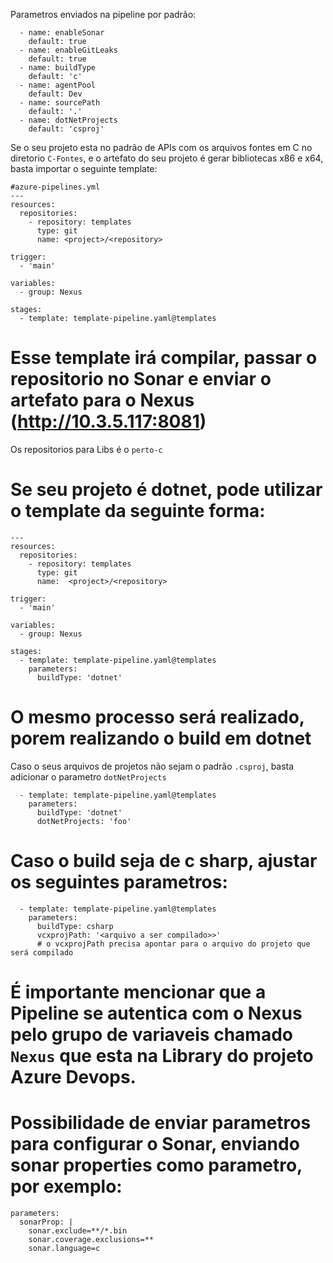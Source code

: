 Parametros enviados na pipeline por padrão:
```
  - name: enableSonar
    default: true
  - name: enableGitLeaks
    default: true
  - name: buildType
    default: 'c'
  - name: agentPool
    default: Dev
  - name: sourcePath
    default: '.'
  - name: dotNetProjects
    default: 'csproj'
```
Se o seu projeto esta no padrão de APIs com os arquivos fontes em C no diretorio `C-Fontes`, e o artefato do seu projeto é gerar bibliotecas x86 e x64, basta importar o seguinte template:

```
#azure-pipelines.yml
---
resources:
  repositories:
    - repository: templates
      type: git
      name: <project>/<repository>

trigger:
  - 'main'

variables:
  - group: Nexus

stages:
  - template: template-pipeline.yaml@templates

```

# Esse template irá compilar, passar o repositorio no Sonar e enviar o artefato para o Nexus (http://10.3.5.117:8081)
 Os repositorios para Libs é o `perto-c`

# Se seu projeto é dotnet, pode utilizar o template da seguinte forma:
```
---
resources:
  repositories:
    - repository: templates
      type: git
      name:  <project>/<repository>

trigger:
  - 'main'

variables:
  - group: Nexus

stages:
  - template: template-pipeline.yaml@templates
    parameters:
      buildType: 'dotnet'
```

# O mesmo processo será realizado, porem realizando o build em dotnet
 Caso o seus arquivos de projetos não sejam o padrão `.csproj`, basta adicionar o parametro `dotNetProjects`
```
  - template: template-pipeline.yaml@templates
    parameters:
      buildType: 'dotnet'
      dotNetProjects: 'foo'
```

# Caso o build seja de c sharp, ajustar os seguintes parametros:
```
  - template: template-pipeline.yaml@templates
    parameters:
      buildType: csharp
      vcxprojPath: '<arquivo a ser compilado>>'
      # o vcxprojPath precisa apontar para o arquivo do projeto que será compilado
```
# É importante mencionar que a Pipeline se autentica com o Nexus pelo grupo de variaveis chamado `Nexus` que esta na Library do projeto Azure Devops.


# Possibilidade de enviar parametros para configurar o Sonar, enviando sonar properties como parametro, por exemplo:

```
parameters: 
  sonarProp: |
    sonar.exclude=**/*.bin
    sonar.coverage.exclusions=**
    sonar.language=c
```